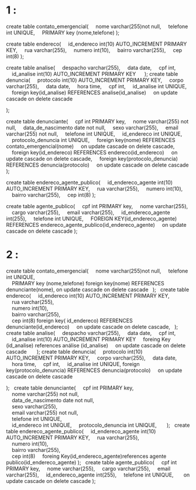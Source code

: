 # 1 :
create table contato_emergencial(
    nome varchar(255)not null,
    telefone int UNIQUE, 
    PRIMARY key (nome,telefone)
);

create table endereco(
    id_endereco int(10) AUTO_INCREMENT PRIMARY KEY, 
    rua varchar(255), 
    numero int(10), 
    bairro varchar(255), 
    cep int(8)
);

create table analise(
    despacho varchar(255),
    data date,
    cpf int,
    id_analise int(10) AUTO_INCREMENT PRIMARY KEY
    
);
create table denuncia(
    protocolo int(10) AUTO_INCREMENT PRIMARY KEY,
    corpo varchar(255),
    data date,
    hora time,
    cpf int,
    id_analise int UNIQUE,
    foreign key(id_analise) REFERENCES analise(id_analise)
    on update cascade on delete cascade

);

create table denunciante(
    cpf int PRIMARY key, 
    nome varchar(255) not null, 
    data_de_nascimento date not null, 
    sexo varchar(255), 
    email varchar(255) not null, 
    telefone int UNIQUE, 
    id_endereco int UNIQUE,
    protocolo_denuncia int UNIQUE,
    foreign key(nome) REFERENCES contato_emergencial(nome)
    on update cascade on delete cascade,  
    foreign key(id_endereco) REFERENCES endereco(id_endereco)
    on update cascade on delete cascade,
    foreign key(protocolo_denuncia) REFERENCES denuncia(protocolo)
    on update cascade on delete cascade
);

create table endereco_agente_publico(
    id_endereco_agente int(10) AUTO_INCREMENT PRIMARY KEY,
    rua varchar(255), 
    numero int(10), 
    bairro varchar(255), 
    cep int(8)
);

create table agente_publico(
    cpf int PRIMARY key,
    nome varchar(255),
    cargo varchar(255),
    email varchar(255),
    id_endereco_agente int(255),
    telefone int UNIQUE,
    FOREIGN KEY(id_endereco_agente) REFERENCES endereco_agente_publico(id_endereco_agente)
    on update cascade on delete cascade
);

# 2 :
create table contato_emergencial( 
    nome varchar(255)not null, 
    telefone int UNIQUE,  
    PRIMARY key (nome,telefone) 
foreign key(nome) REFERENCES denunciante(nome), 
on update cascade on delete cascade 
 
); 
 
create table endereco( 
    id_endereco int(10) AUTO_INCREMENT PRIMARY KEY,  
    rua varchar(255),  
    numero int(10),  
    bairro varchar(255),  
    cep int(8) 
foreign key( id_endereco) REFERENCES denunciante(id_endereco) 
    on update cascade on delete cascade, 
 
); 
 
create table analise( 
    despacho varchar(255), 
    data date, 
    cpf int, 
    id_analise int(10) AUTO_INCREMENT PRIMARY KEY 
    foreing Key (id_analise) references análise (id_analise) 
    on update cascade on delete cascade 
     
); 
create table denuncia( 
    protocolo int(10) AUTO_INCREMENT PRIMARY KEY, 
    corpo varchar(255), 
    data date, 
    hora time, 
    cpf int, 
    id_analise int UNIQUE, 
foreign key(protocolo_denuncia) REFERENCES denuncia(protocolo) 
    on update cascade on delete cascade 

); 
 
create table denunciante( 
    cpf int PRIMARY key,  
    nome varchar(255) not null,  
    data_de_nascimento date not null,  
    sexo varchar(255),  
    email varchar(255) not null,  
    telefone int UNIQUE,  
    id_endereco int UNIQUE, 
    protocolo_denuncia int UNIQUE, 
     
); 
 
create table endereco_agente_publico( 
    id_endereco_agente int(10) AUTO_INCREMENT PRIMARY KEY, 
    rua varchar(255),  
    numero int(10),  
    bairro varchar(255),  
    cep int(8) 
    foreing Key(id_endereco_agente)references agente publico(id_endereco_agente) 
); 
 
create table agente_publico( 
    cpf int PRIMARY key, 
    nome varchar(255), 
    cargo varchar(255), 
    email varchar(255), 
    id_endereco_agente int(255), 
    telefone int UNIQUE, 
 
    on update cascade on delete cascade 
);

